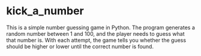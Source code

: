# kick_a_number
This is a simple number guessing game in Python. The program generates a random number between 1 and 100, and the player needs to guess what that number is. With each attempt, the game tells you whether the guess should be higher or lower until the correct number is found.
